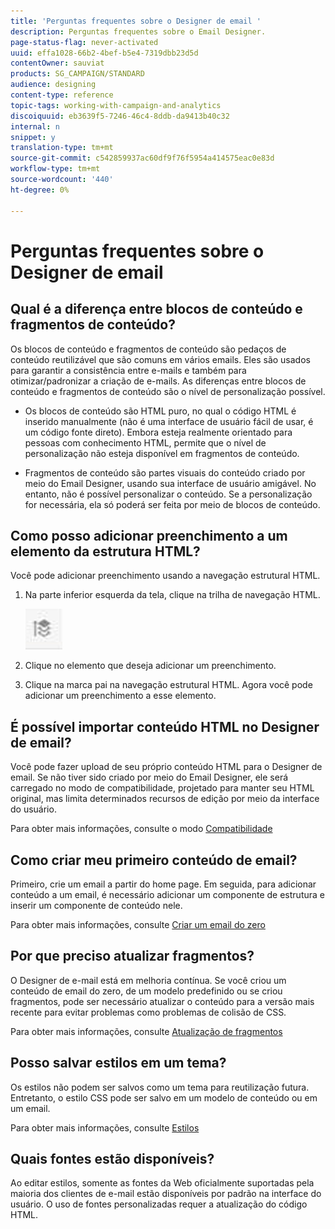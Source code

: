 ```yaml
---
title: 'Perguntas frequentes sobre o Designer de email '
description: Perguntas frequentes sobre o Email Designer.
page-status-flag: never-activated
uuid: effa1028-66b2-4bef-b5e4-7319dbb23d5d
contentOwner: sauviat
products: SG_CAMPAIGN/STANDARD
audience: designing
content-type: reference
topic-tags: working-with-campaign-and-analytics
discoiquuid: eb3639f5-7246-46c4-8ddb-da9413b40c32
internal: n
snippet: y
translation-type: tm+mt
source-git-commit: c542859937ac60df9f76f5954a414575eac0e83d
workflow-type: tm+mt
source-wordcount: '440'
ht-degree: 0%

---
```



# Perguntas frequentes sobre o Designer de email

## Qual é a diferença entre blocos de conteúdo e fragmentos de conteúdo?

Os blocos de conteúdo e fragmentos de conteúdo são pedaços de conteúdo reutilizável que são comuns em vários emails. Eles são usados para garantir a consistência entre e-mails e também para otimizar/padronizar a criação de e-mails. As diferenças entre blocos de conteúdo e fragmentos de conteúdo são o nível de personalização possível.

* Os blocos de conteúdo são HTML puro, no qual o código HTML é inserido manualmente (não é uma interface de usuário fácil de usar, é um código fonte direto). Embora esteja realmente orientado para pessoas com conhecimento HTML, permite que o nível de personalização não esteja disponível em fragmentos de conteúdo.

* Fragmentos de conteúdo são partes visuais do conteúdo criado por meio do Email Designer, usando sua interface de usuário amigável. No entanto, não é possível personalizar o conteúdo. Se a personalização for necessária, ela só poderá ser feita por meio de blocos de conteúdo.

## Como posso adicionar preenchimento a um elemento da estrutura HTML?

Você pode adicionar preenchimento usando a navegação estrutural HTML.

1. Na parte inferior esquerda da tela, clique na trilha de navegação HTML.

   ![](assets/do-not-localize/breadcrumb.png)

1. Clique no elemento que deseja adicionar um preenchimento.
1. Clique na marca pai na navegação estrutural HTML.
Agora você pode adicionar um preenchimento a esse elemento.

## É possível importar conteúdo HTML no Designer de email?

Você pode fazer upload de seu próprio conteúdo HTML para o Designer de email. Se não tiver sido criado por meio do Email Designer, ele será carregado no modo de compatibilidade, projetado para manter seu HTML original, mas limita determinados recursos de edição por meio da interface do usuário.

Para obter mais informações, consulte o modo [Compatibilidade](../../designing/using/using-existing-content.md#compatibility-mode)

## Como criar meu primeiro conteúdo de email?

Primeiro, crie um email a partir do home page.
Em seguida, para adicionar conteúdo a um email, é necessário adicionar um componente de estrutura e inserir um componente de conteúdo nele.

Para obter mais informações, consulte [Criar um email do zero](../../designing/using/quick-start.md#from-scratch-email)

## Por que preciso atualizar fragmentos?

O Designer de e-mail está em melhoria contínua. Se você criou um conteúdo de email do zero, de um modelo predefinido ou se criou fragmentos, pode ser necessário atualizar o conteúdo para a versão mais recente para evitar problemas como problemas de colisão de CSS.

Para obter mais informações, consulte [Atualização de fragmentos](../../designing/using/designing-content-in-adobe-campaign.md#email-designer-updates)

## Posso salvar estilos em um tema?

Os estilos não podem ser salvos como um tema para reutilização futura. Entretanto, o estilo CSS pode ser salvo em um modelo de conteúdo ou em um email.

Para obter mais informações, consulte [Estilos](../../designing/using/styles.md)

## Quais fontes estão disponíveis?

Ao editar estilos, somente as fontes da Web oficialmente suportadas pela maioria dos clientes de e-mail estão disponíveis por padrão na interface do usuário. O uso de fontes personalizadas requer a atualização do código HTML.
